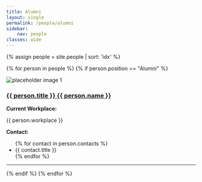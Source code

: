 ```yaml
---
title: Alumni
layout: single
permalink: /people/alumni
sidebar:
    nav: people
classes: wide
---
```

<!-- Assign and Sort collection of people -->
{% assign people = site.people | sort: 'idx' %}

<!-- Iterate orver the collection -->
{% for person in people %}
{% if person.position == "Alumni" %}
<div class="row">
    <div class="col-2">
        <div class="people_image">
            <img src="{{ site.baseurl }}{{ person.header.teaser }}" alt="placeholder image 1">
        </div>
    </div>
    <div class="col-10">
        <div class="people_body">
            <h3><a href="{{ site.baseurl }}{{ person.url }}" rel="permalink">{{ person.title }} {{ person.name }}</a></h3>
            <div class="">
                <b>Current Workplace:</b><p>{{ person.workplace }}</p>
            </div>
            <div>
                <b>Contact:</b>
                <ul>
            {% for contact in person.contacts %}
                <li>
                    <a href='{{ contact.url }}' target='_blank' style='color: inherit; text-decoration: none;'>
                        <i class='{{ contact.icon }}' aria-hidden='true'></i>
                        {{ contact.title }}
                    </a>
                </li>
            {% endfor %}
                </ul>
            </div>
        </div>
    </div>
</div>
<hr>
{% endif %}
{% endfor %}